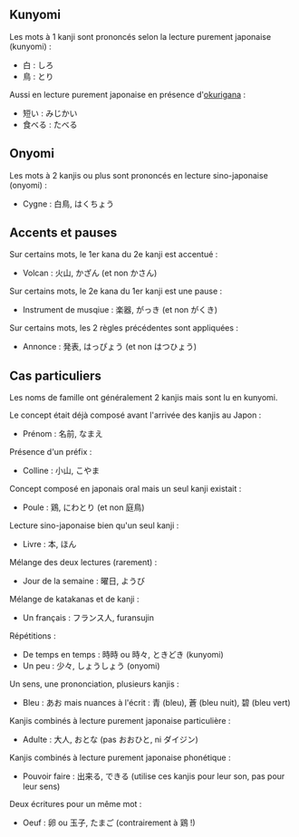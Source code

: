 ## Kunyomi

Les mots à 1 kanji sont prononcés selon la lecture purement japonaise (kunyomi) :

- 白 : しろ
- 鳥 : とり

Aussi en lecture purement japonaise en présence d'[okurigana](https://fr.wikipedia.org/wiki/Okurigana) :

- 短い : みじかい
- 食べる : たべる

## Onyomi

Les mots à 2 kanjis ou plus sont prononcés en lecture sino-japonaise (onyomi) :

- Cygne : 白鳥, はくちょう

## Accents et pauses

Sur certains mots, le 1er kana du 2e kanji est accentué :

- Volcan : 火山, かざん (et non かさん)

Sur certains mots, le 2e kana du 1er kanji est une pause :

- Instrument de musqiue : 楽器, がっき (et non がくき)

Sur certains mots, les 2 règles précédentes sont appliquées :

- Annonce : 発表, はっぴょう (et non はつひょう)

## Cas particuliers

Les noms de famille ont généralement 2 kanjis mais sont lu en kunyomi.

Le concept était déjà composé avant l'arrivée des kanjis au Japon :

- Prénom : 名前, なまえ

Présence d'un préfix :

- Colline : 小山, こやま

Concept composé en japonais oral mais un seul kanji existait :

- Poule : 鶏, にわとり (et non 庭鳥)

Lecture sino-japonaise bien qu'un seul kanji :

- Livre : 本, ほん

Mélange des deux lectures (rarement) :

- Jour de la semaine : 曜日, ようび

Mélange de katakanas et de kanji :

- Un français : フランス人, furansujin

Répétitions :

- De temps en temps : 時時 ou 時々, ときどき (kunyomi)
- Un peu : 少々, しょうしょう (onyomi)

Un sens, une prononciation, plusieurs kanjis :

- Bleu : あお mais nuances à l'écrit : 青 (bleu), 蒼 (bleu nuit), 碧 (bleu vert)

Kanjis combinés à lecture purement japonaise particulière :

- Adulte : 大人, おとな (pas おおひと, ni ダイジン)

Kanjis combinés à lecture purement japonaise phonétique :

- Pouvoir faire : 出来る, できる (utilise ces kanjis pour leur son, pas pour leur sens)

Deux écritures pour un même mot :

- Oeuf : 卵 ou 玉子, たまご (contrairement à 鶏 !)
